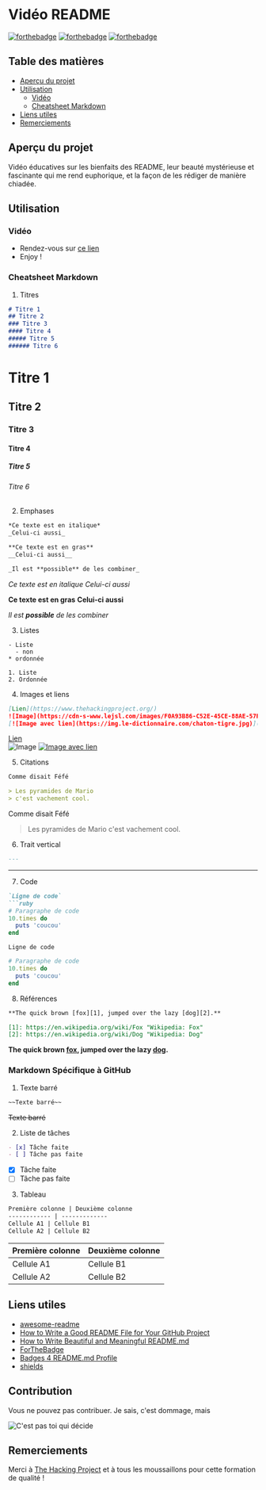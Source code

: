 # Vidéo README

[![forthebadge](https://forthebadge.com/images/badges/made-with-markdown.svg)](https://forthebadge.com)
[![forthebadge](https://forthebadge.com/images/badges/built-with-love.svg)](https://forthebadge.com)
[![forthebadge](https://forthebadge.com/images/badges/for-you.svg)](https://forthebadge.com)

## Table des matières

- [Aperçu du projet](#aperçu-du-projet)
- [Utilisation](#utilisation)
  - [Vidéo](#vidéo)
  - [Cheatsheet Markdown](#cheatsheet-markdown)
- [Liens utiles](#liens-utiles)
- [Remerciements](#remerciements)


## Aperçu du projet

Vidéo éducatives sur les bienfaits des README, leur beauté mystérieuse et fascinante qui me rend euphorique, et la façon de les rédiger de manière chiadée.

## Utilisation

### Vidéo

  - Rendez-vous sur [ce lien](#)
  - Enjoy !

### Cheatsheet Markdown

1. Titres

```markdown
# Titre 1
## Titre 2
### Titre 3
#### Titre 4
##### Titre 5
###### Titre 6
```

# Titre 1
## Titre 2
### Titre 3
#### Titre 4
##### Titre 5
###### Titre 6

2. Emphases

```markdown
*Ce texte est en italique*
_Celui-ci aussi_

**Ce texte est en gras**
__Celui-ci aussi__

_Il est **possible** de les combiner_
```

*Ce texte est en italique*
_Celui-ci aussi_

**Ce texte est en gras**
__Celui-ci aussi__

_Il est **possible** de les combiner_

3. Listes

```
- Liste
  - non
* ordonnée

1. Liste
2. Ordonnée
```

4. Images et liens

```markdown
[Lien](https://www.thehackingproject.org/)
![Image](https://cdn-s-www.lejsl.com/images/F0A93B86-C52E-45CE-88AE-57F3FC5BCFDF/NW_detail_M/title-1594060436.jpg)
[![Image avec lien](https://img.le-dictionnaire.com/chaton-tigre.jpg)](https://www.youtube.com/watch?v=dQw4w9WgXcQ)
```

[Lien](https://www.thehackingproject.org/)<br/>
![Image](https://cdn-s-www.lejsl.com/images/F0A93B86-C52E-45CE-88AE-57F3FC5BCFDF/NW_detail_M/title-1594060436.jpg)
[![Image avec lien](https://img.le-dictionnaire.com/chaton-tigre.jpg)](https://www.youtube.com/watch?v=dQw4w9WgXcQ)

5. Citations

```markdown
Comme disait Féfé

> Les pyramides de Mario
> c'est vachement cool.
```

Comme disait Féfé

> Les pyramides de Mario
> c'est vachement cool.

6. Trait vertical

```markdown
---
```

---

7. Code

```markdown
`Ligne de code`
```ruby
# Paragraphe de code
10.times do
  puts 'coucou'
end
```

`Ligne de code`
```ruby
# Paragraphe de code
10.times do
  puts 'coucou'
end
```

8. Références

```markdown
**The quick brown [fox][1], jumped over the lazy [dog][2].**

[1]: https://en.wikipedia.org/wiki/Fox "Wikipedia: Fox"
[2]: https://en.wikipedia.org/wiki/Dog "Wikipedia: Dog"
```

**The quick brown [fox][1], jumped over the lazy [dog][2].**

[1]: https://en.wikipedia.org/wiki/Fox "Wikipedia: Fox"
[2]: https://en.wikipedia.org/wiki/Dog "Wikipedia: Dog"

### Markdown Spécifique à GitHub

1. Texte barré

```markdown
~~Texte barré~~
```

~~Texte barré~~

2. Liste de tâches

```markdown
- [x] Tâche faite
- [ ] Tâche pas faite
```

- [x] Tâche faite
- [ ] Tâche pas faite

3. Tableau

```markdown
Première colonne | Deuxième colonne
------------ | -------------
Cellule A1 | Cellule B1
Cellule A2 | Cellule B2
```

Première colonne | Deuxième colonne
------------ | -------------
Cellule A1 | Cellule B1
Cellule A2 | Cellule B2

## Liens utiles

- [awesome-readme](https://github.com/matiassingers/awesome-readme)
- [How to Write a Good README File for Your GitHub Project](https://www.freecodecamp.org/news/how-to-write-a-good-readme-file/)
- [How to Write Beautiful and Meaningful README.md](https://dev.to/silentlad/how-to-write-beautiful-and-meaningful-readme-md-jp3)
- [ForTheBadge](https://forthebadge.com/)
- [Badges 4 README.md Profile](https://github.com/alexandresanlim/Badges4-README.md-Profile)
- [shields](https://shields.io)

## Contribution

Vous ne pouvez pas contribuer. Je sais, c'est dommage, mais

![C'est pas toi qui décide](https://c.tenor.com/CUWQiY7ldMoAAAAC/fanta-pas-toi-qui-d%C3%A9cide.gif)

## Remerciements

Merci à [The Hacking Project](https://www.thehackingproject.org/) et à tous les moussaillons pour cette formation de qualité !
